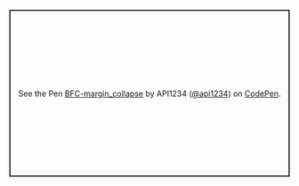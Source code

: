 <p class="codepen" data-height="300" data-default-tab="html,result" data-slug-hash="bGRRBbg" data-editable="true" data-user="api1234" style="height: 300px; box-sizing: border-box; display: flex; align-items: center; justify-content: center; border: 2px solid; margin: 1em 0; padding: 1em;">
  <span>See the Pen <a href="https://codepen.io/api1234/pen/bGRRBbg">
  BFC-margin_collapse</a> by API1234 (<a href="https://codepen.io/api1234">@api1234</a>)
  on <a href="https://codepen.io">CodePen</a>.</span>
</p>
<script async src="https://cpwebassets.codepen.io/assets/embed/ei.js"></script>
